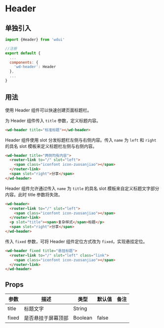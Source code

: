 # Header

## 单独引入

```javascript
import {Header} from 'wdui'

//注册
export default {
  ...
  components: {
    'wd-header': Header
  },
  ...
}
```

## 用法

使用 Header 组件可以快速创建页面标题栏。

为 Header 组件传入 `title` 参数，定义标题内容。

```html
<wd-header title="标准标题"></wd-header>
```

Header 组件使用 slot 分发标题栏左侧与右侧内容。传入 `name` 为 `left` 和 `right` 的具名 slot 模板来定义标题栏左侧与右侧内容。

```html
<wd-header title="两侧均有内容">
  <router-link to="/" slot="left">
    <span class="iconfont icon-zuosanjiao"></span>
  </router-link>
  <span slot="right">分享</span>
</wd-header>
```

Header 组件允许通过传入 `name` 为 `title` 的具名 slot 模板来自定义标题文字部分内容。此时 title 参数将失效。

```html
<wd-header>
  <router-link to="/" slot="left">
    <span class="iconfont icon-zuosanjiao"></span>
  </router-link>
  <p slot="title"><span>复杂样式</span>标题</p>
  <span slot="right">分享</span>
</wd-header>
```

传入 `fixed` 参数，可将 Header 组件定位方式改为 `fixed`，实现悬挂定位。

```html
<wd-header fixed title="悬挂标题">
  <router-link to="/" slot="left" class="link">
    <span class="iconfont icon-zuosanjiao"></span>
  </router-link>
</wd-header>
```

## Props

| 参数    | 描述                | 类型      | 默认值   | 备注  |
|-------  |-------------------- |---------  |-------- |------ |
| title   | 标题文字            | String    |         |       |
| fixed   | 是否悬挂于屏幕顶部   | Boolean   | false   |       |